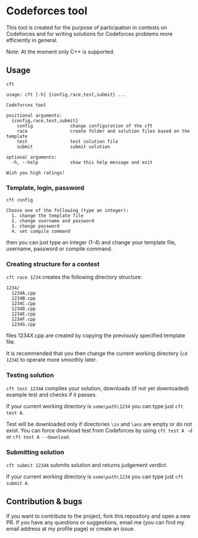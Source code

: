 # Codeforces tool

This tool is created for the purpose of participation in contests on Codeforces and for writing solutions for Codeforces problems more efficiently in general.

Note: At the moment only C++ is supported.

## Usage

`cft`

```
usage: cft [-h] {config,race,test,submit} ...

Codeforces tool

positional arguments:
  {config,race,test,submit}
    config              change configuration of the cft
    race                create folder and solution files based on the template
    test                test solution file
    submit              submit solution

optional arguments:
  -h, --help            show this help message and exit

Wish you high ratings!
```

### Template, login, password

`cft config`

```
Choose one of the following (type an integer):
  1. change the template file
  2. change username and password
  3. change password
  4. set compile command
```
then you can just type an integer (1-4) and change your template file, username, password or compile command.

### Creating structure for a contest

`cft race 1234` creates the following directory structure:

```
1234/
  1234A.cpp
  1234B.cpp
  1234C.cpp
  1234D.cpp
  1234E.cpp
  1234F.cpp
  1234G.cpp
```

files 1234*X*.cpp are created by copying the previously specified template file.

It is recommended that you then change the current working directory (`cd 1234`) to operate more smoothly later.

### Testing solution

`cft test 1234A` compiles your solution, downloads (if not yet downloaded) example test and checks if it passes.

If your current working directory is `some\path\1234` you can type just `cft test A`.

Test will be downloaded only if directories `\in` and `\ans` are empty or do not exist. You can force download test from Codeforces by using `cft test A -d` or `cft test A --download`.

### Submitting solution

`cft submit 1234A` submits solution and returns judgement verdict.

If your current working directory is `some\path\1234` you can type just `cft submit A`. 

## Contribution & bugs

If you want to contribute to the project, fork this repository and open a new PR. If you have any questions or suggestions, email me (you can find my email address at my profile page) or create an issue.
